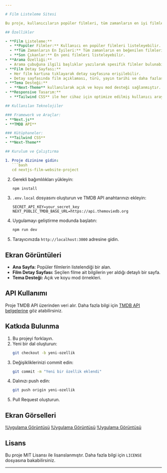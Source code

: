 ```yaml
---

# Film Listeleme Sitesi

Bu proje, kullanıcıların popüler filmleri, tüm zamanların en iyi filmlerini ve son çıkan filmleri listeleyebileceği bir web uygulamasıdır. **Next.js** ile geliştirilmiş olup, modern bir tasarım ve kullanıcı dostu bir arayüz sunar. Film verileri **TMDB API** üzerinden alınmaktadır.  

## Özellikler

- **Film Listeleme:**
  - **Popüler Filmler:** Kullanıcı en popüler filmleri listeleyebilir.  
  - **Tüm Zamanların En İyileri:** Tüm zamanların en beğenilen filmlerini görüntüleyebilir.  
  - **Son Çıkanlar:** En yeni filmleri listeleyebilir.  
- **Arama Özelliği:**
  - Arama çubuğuna ilgili başlıklar yazılarak spesifik filmler bulunabilir.  
- **Film Detay Sayfası:**
  - Her film kartına tıklayarak detay sayfasına erişilebilir.
  - Detay sayfasında film açıklaması, türü, yayın tarihi ve daha fazlası yer alır.  
- **Tema Desteği:**
  - **Next-Theme** kullanılarak açık ve koyu mod desteği sağlanmıştır.  
- **Responsive Tasarım:**
  - **Tailwind CSS** ile her cihaz için optimize edilmiş kullanıcı arayüzü.

## Kullanılan Teknolojiler

### Framework ve Araçlar:
- **Next.js**  
- **TMDB API**

### Kütüphaneler:
- **Tailwind CSS**  
- **Next-Theme**

## Kurulum ve Çalıştırma

1. Proje dizinine gidin:
   ```bash
   cd nextjs-film-website-project
   ```
2. Gerekli bağımlılıkları yükleyin:
   ```bash
   npm install
   ```
3. `.env.local` dosyasını oluşturun ve TMDB API anahtarınızı ekleyin:
   ```env
   SECRET_API_KEY=your_secret_key
   NEXT_PUBLIC_TMDB_BASE_URL=https://api.themoviedb.org
   ```
4. Uygulamayı geliştirme modunda başlatın:
   ```bash
   npm run dev
   ```
5. Tarayıcınızda `http://localhost:3000` adresine gidin.

## Ekran Görüntüleri

- **Ana Sayfa:** Popüler filmlerin listelendiği bir alan.  
- **Film Detay Sayfası:** Seçilen filme ait bilgilerin yer aldığı detaylı bir sayfa.  
- **Tema Desteği:** Açık ve koyu mod örnekleri.

## API Kullanımı

Proje TMDB API üzerinden veri alır. Daha fazla bilgi için [TMDB API belgelerine](https://developer.themoviedb.org/docs) göz atabilirsiniz.

## Katkıda Bulunma

1. Bu projeyi forklayın.  
2. Yeni bir dal oluşturun:  
   ```bash
   git checkout -b yeni-ozellik
   ```
3. Değişikliklerinizi commit edin:  
   ```bash
   git commit -m "Yeni bir özellik eklendi"
   ```
4. Dalınızı push edin:  
   ```bash
   git push origin yeni-ozellik
   ```
5. Pull Request oluşturun.


## Ekran Görselleri
[!Uygulama Görüntüsü](./screenshots/ss1.png)
[!Uygulama Görüntüsü](./screenshots/ss2.png)
[!Uygulama Görüntüsü](./screenshots/ss3.png)


## Lisans

Bu proje MIT Lisansı ile lisanslanmıştır. Daha fazla bilgi için `LICENSE` dosyasına bakabilirsiniz.

---
```

